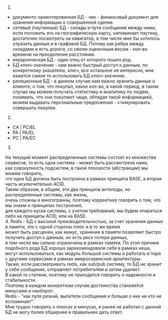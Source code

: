 1.
- документо-ориентированная БД - чек - финансовый документ для хранения информации о совершенной сделке.
- сетевые (паутинные) БД - склады и пути сообщения между ними, если положить это на географическую карту, 
напоминает паутину, достаточно посмотреть на навигатор, в том числе мне бы хотелось отразить данные и в графовой БД.
Потому как ребра между складами и есть дороги, со своим оценочным весом - кол-во времени на преодоление расстояния.
- иерархическая БД - один отец от которого пошел род.
- БД ключ-значение - нам важно быстрый доступ к данным, по конкретному указателю, ключ, все остальное не интересно,
 мне кажется самое то использовать БД ключ-значение.
- реляционные БД - в данном случае нам важно хранить данные о клиенте, о том, что покупал, какое кол-во,
 в какой период, в таком случае мы можем получать статистику и аналитику по людям, понимать.
 что они покупают чаще, обладая такой информацией, можем выдавать персональные предложения - стимулировать совершать покупки.
2.
- CA | PC/EL
- PA | PA/EL
- PC | PA/EC
3.
  На текущий момент распределенные системы состоят из множества сервисов, то есть одна система - может быть рассмотрена нами,  
  как совокупность подсистем, в такой плоскости (абстракции) мы можем говорить,   
  что одна БД должна быть построена в рамках принципа BASE, а вторая часть исключительно ACID.  
  Таким образом, в общем, эти два принципа антиподы, но распределенные системы, как жизнь,  
  очень сложны и многогранны, поэтому корректнее говорить о том, что мы знаем о принципах построения,  
  для каждого куска системы, с учетом требований, мы будем опираться либо на принципы ACID, или на BASE.  
  4.
  Redis - БД с высокой производительностью, за счет хранения данных в памяти, это с одной стороны плюс и в то же время  
  может быть расценен, как минус, хранение в памяти позволяет быстро получить доступ к данным, но есть риск потери данных,  
  в том числе мы сильно ограничены в рамках памяти. По этой причине подобного рода БД хорошо зарекомендовали себя в рамках кеша,  
  могут использоваться, как модуль большой системы и работать в паре с другими сервисами в рамках микросервисной архитектуры.  
  Также, если рассматривать redis, как sub/pub систему, то БД не хранит у себя сообщения, отправляет потребителям и затем удаляет.  
  В какой то степени, поэтому не приходится говорить о надежности и стабильности.  
  Поэтому в каждом конкретном случае достоинства становятся минусами и наоборот.  
  Redis - "как пуля резкий, вылетели сообщения и больше о них ни кто не вспоминает".  
   Мне трудно говорить о плюсах и минусах, я ранее не работал с данной БД не могу более обширнее и правильнее дать ответ.
